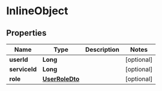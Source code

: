 

# InlineObject

## Properties

Name | Type | Description | Notes
------------ | ------------- | ------------- | -------------
**userId** | **Long** |  |  [optional]
**serviceId** | **Long** |  |  [optional]
**role** | [**UserRoleDto**](UserRoleDto.md) |  |  [optional]



